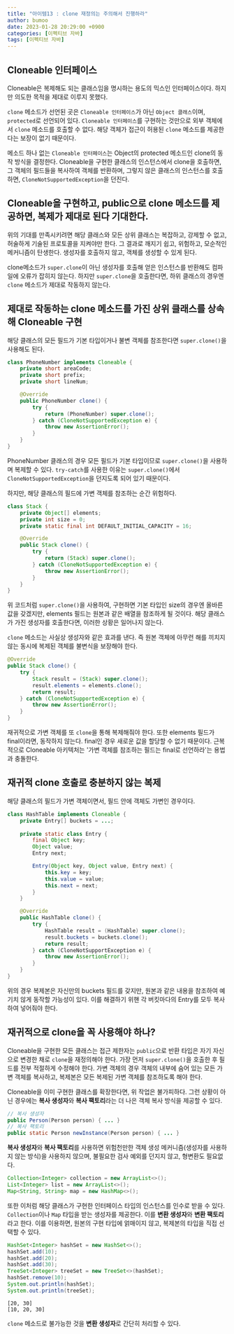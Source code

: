 ```yaml
---
title: "아이템13 : clone 재정의는 주의해서 진행하라"
author: bumoo
date: 2023-01-28 20:29:00 +0900
categories: [이펙티브 자바]
tags: [이펙티브 자바]
---
```


## Cloneable 인터페이스
Cloneable은 복제해도 되는 클래스임을 명시하는 용도의 믹스인 인터페이스이다. 하지만 의도한 목적을 제대로 이루지 못했다.

`clone` 메소드가 선언된 곳은 `Cloneable 인터페이스`가 아닌 `Object 클래스`이며, `protected`로 선언되어 있다.
`Cloneable 인터페이스`를 구현하는 것만으로 외부 객체에서 `clone` 메소드를 호출할 수 없다.
해당 객체가 접근이 허용된 `clone` 메소드를 제공한다는 보장이 없기 때문이다.

메소드 하나 없는 `Cloneable 인터페이스`는 Object의 protected 메소드인 clone의 동작 방식을 결정한다.
Cloneable을 구현한 클래스의 인스턴스에서 clone을 호출하면, 그 객체의 필드들을 복사하여 객체를 반환하며, 그렇지 않은 클래스의 인스턴스를 호출하면, `CloneNotSupportedException`을 던진다.

## Cloneable을 구현하고, public으로 clone 메소드를 제공하면, 복제가 제대로 된다 기대한다.
위의 기대를 만족시키려면 해당 클래스와 모든 상위 클래스는 복잡하고, 강제할 수 없고, 허술하게 기술된 프로토콜을 지켜야만 한다.
그 결과로 깨지기 쉽고, 위험하고, 모순적인 메커니즘이 탄생한다. 생성자를 호출하지 않고, 객체를 생성할 수 있게 된다.

clone메소드가 `super.clone`이 아닌 생성자를 호출해 얻은 인스턴스를 반환해도 컴파일에 오류가 잡히지 않는다.
하지만 `super.clone`을 호출한다면, 하위 클래스의 경우엔 `clone` 메소드가 제대로 작동하지 않는다.

## 제대로 작동하는 clone 메소드를 가진 상위 클래스를 상속해 Cloneable 구현
해당 클래스의 모든 필드가 기본 타입이거나 불변 객체를 참조한다면 `super.clone()`을 사용해도 된다.
```java
class PhoneNumber implements Cloneable {
    private short areaCode;
    private short prefix;
    private short lineNum;

    @Override
    public PhoneNumber clone() {
        try {
            return (PhoneNumber) super.clone();
        } catch (CloneNotSupportedException e) {
            throw new AssertionError();
        }
    }
}
```
PhoneNumber 클래스의 경우 모든 필드가 기본 타입이므로 `super.clone()`을 사용하며 복제할 수 있다.
`try-catch`를 사용한 이유는 `super.clone()`에서 `CloneNotSupportedException`을 던지도록 되어 있기 때문이다.

하지만, 해당 클래스의 필드에 가변 객체를 참조하는 순간 위험하다.
```java
class Stack {
    private Object[] elements;
    private int size = 0;
    private static final int DEFAULT_INITIAL_CAPACITY = 16;

    @Override
    public Stack clone() {
        try {
            return (Stack) super.clone();
        } catch (CloneNotSupportedException e) {
            throw new AssertionError();
        }
    }
}
```
위 코드처럼 `super.clone()`을 사용하여, 구현하면 기본 타입인 size의 경우엔 올바른 값을 갖겠지만, elements 필드는 원본과 같은 배열을 참조하게 될 것이다.
해당 클래스가 가진 생성자를 호출한다면, 이러한 상황은 일어나지 않는다.

`clone` 메소드는 사실상 생성자와 같은 효과를 낸다. 즉 원본 객체에 아무런 해를 끼치지 않는 동시에 복제된 객체를 불변식을 보장해야 한다.

```java
@Override
public Stack clone() {
    try {
        Stack result = (Stack) super.clone();
        result.elements = elements.clone();
        return result;
    } catch (CloneNotSupportedException e) {
        throw new AssertionError();
    }
}
```
재귀적으로 가변 객체를 또 `clone`을 통해 복제해줘야 한다. 또한 elements 필드가 final이라면, 동작하지 않는다.
final인 경우 새로운 값을 할당할 수 없기 때문이다. 근복적으로 Cloneable 아키텍처는 '가변 객체를 참조하는 필드는 final로 선언하라'는 용법과 충돌한다.

## 재귀적 clone 호출로 충분하지 않는 복제
해당 클래스의 필드가 가변 객체이면서, 필드 안에 객체도 가변인 경우이다.
```java
class HashTable implements Cloneable {
    private Entry[] buckets = ...;
    
    private static class Entry {
        final Object key;
        Object value;
        Entry next;

        Entry(Object key, Object value, Entry next) {
            this.key = key;
            this.value = value;
            this.next = next;
        }
    }

    @Override
    public HashTable clone() {
        try {
            HashTable result = (HashTable) super.clone();
            result.buckets = buckets.clone();
            return result;
        } catch (CloneNotSupportException e) {
            throw new AssertionError();
        }
    }
}
```
위의 경우 복제본은 자신만의 buckets 필드를 갖지만, 원본과 같은 내용을 참조하여 예기치 않게 동작할 가능성이 있다.
이를 해결하기 위핸 각 버킷마다의 Entry를 모두 복사하여 넣어줘야 한다.

## 재귀적으로 clone을 꼭 사용해야 하나?
Cloneable을 구현한 모든 클래스는 접근 제한자는 `public`으로 반환 타입은 자기 자신으로 변경한 채로 `clone`을 재정의해야 한다.
가장 먼저 `super.clone()`을 호출한 후 필드를 전부 적절하게 수정해야 한다.
가변 객체의 경우 객체의 내부에 숨어 있는 모든 가변 객체를 복사하고, 복제본은 모든 복제된 가변 객체를 참조하도록 해야 한다.

Cloneable을 이미 구현한 클래스를 확장한다면, 위 작업은 불가피하다.
그런 상황이 아닌 경우에는 **복사 생성자**와 **복사 팩토리**라는 더 나은 객체 복사 방식을 제공할 수 있다.
```java
// 복사 생성자
public Person(Person person) { ... }
// 복사 팩토리
public static Person newInstance(Person person) { ... }
```
**복사 생성자**와 **복사 팩토리**를 사용하면 위험천만한 객체 생성 메커니즘(생성자를 사용하지 않는 방식)을 사용하지 않으며, 불필요한 검사 예외를 던지지 않고, 형변환도 필요없다.

```java
Collection<Integer> collection = new ArrayList<>();
List<Integer> list = new ArrayList<>();
Map<String, String> map = new HashMap<>();
```
또한 이처럼 해당 클래스가 구현한 인터페이스 타입의 인스턴스를 인수로 받을 수 있다.
`Collection`이나 `Map` 타입을 받는 생성자를 제공한다. 이를 **변환 생성자**와 **변환 팩토리**라고 한다.
이를 이용하면, 원본의 구현 타입에 얽매이지 않고, 복제본의 타입을 직접 선택할 수 있다.
```java
HashSet<Integer> hashSet = new HashSet<>();
hashSet.add(10);
hashSet.add(20);
hashSet.add(30);
TreeSet<Integer> treeSet = new TreeSet<>(hashSet);
hashSet.remove(10);
System.out.println(hashSet);
System.out.println(treeSet);
```
```text
[20, 30]
[10, 20, 30]
```
`clone` 메소드로 불가능한 것을 **변환 생성자**로 간단히 처리할 수 있다.